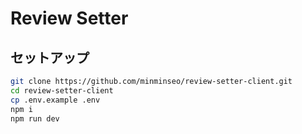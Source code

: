 # Review Setter

## セットアップ
```bash
git clone https://github.com/minminseo/review-setter-client.git
cd review-setter-client
cp .env.example .env
npm i
npm run dev
```